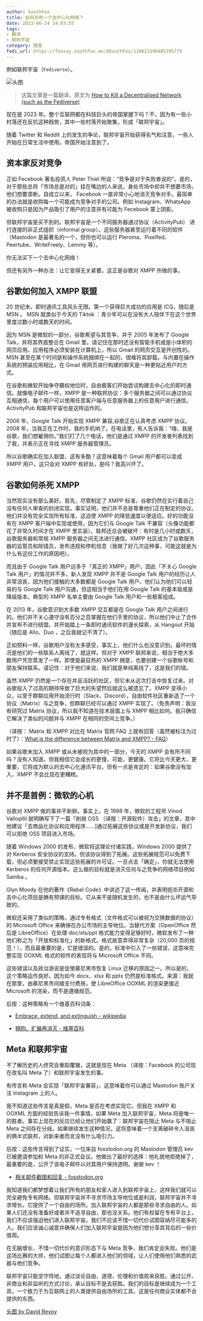 ```yaml
---
author: SouthFox
title: 如何杀死一个去中心化网络？
date: 2023-06-24 14:03:55
tags:
- 翻译
- 联邦宇宙
category: 随笔
fedi_url: https://foxsay.southfox.me/@SouthFox/110621196685295779
---
```


例如联邦宇宙（`Fediverse`）。

![头图](https://w3s.link/ipfs/bafkreiht6bsh4u5ncv3ezxbkvyinkbhqxh6sjxfnsz2vw6lifnsa3jzllq)

<!--more-->

> 这篇文章是一篇翻译，原文为 [How to Kill a Decentralised Network (such as the Fediverse) ](https://ploum.net/2023-06-23-how-to-kill-decentralised-networks.html)

现在是 2023 年。整个互联网都在科技巨头的帝国掌握下吗？不，因为有一些小村落还在反抗这种趋势，其中一些村落开始聚集，形成「联邦宇宙」。

随着 Twitter 和 Reddit 上的发生的争论，联邦宇宙开始获得名气和注意，一些人开始在日常生活中使用。帝国开始注意到了。

## 资本家反对竞争

正如 Fecebook 著名投资人 Peter Thiel 所说：“竞争是对于失败者说的”。是的，对于那些总将「市场总是对的」挂在嘴边的人来说，身处市场中却并不想要市场，他们想要垄断。自成立以来， Facebook 一直非常小心地消灭竞争对手。最简单的办法就是收购每一个可能成为竞争对手的公司。例如 Instagram、WhatsApp 被收购只是因为产品吸引了用户的注意并有可能为 Fecebook 蒙上阴影。

但联邦宇宙是买不到的。联邦宇宙是一个不同服务器通过协议（ActivityPub） 进行连接的非正式组织（informal group）。这些服务器甚至运行着不同的软件（Mastodon 是最著名的一个，但你也可以运行 Pleroma、Pixelfed、Peertube、WriteFreely、Lemmy 等）。

你无法买下一个去中心化网络！

但还有另外一种办法：让它变得无关紧要。这正是谷歌对 XMPP 所做的事。

## 谷歌如何加入 XMPP 联盟

20 世纪末，即时通讯工具风头无限。第一个获得巨大成功的应用是 ICQ，随后是 MSN 。 MSN 就类似于今天的 Tiktok ：青少年可以在没有大人陪伴下在这个世界里度过数小时或数天的时间。

因为 MSN 是微软的一部分，谷歌希望与其竞争，并于 2005 年发布了 Google Talk，并将其界面整合在 Gmail 里。请记住在那时还没有智能手机或是小体积的网页应用。应用程序必须安装在计算机上，所以 Gmail 的网页交互是开创性的。MSN 甚至在某个时间是和操作系统捆绑在一起的，很难将其卸载。与内置在操作系统的预装应用相比，在 Gmail 用网页进行构建的聊天是一种更贴近用户的方式。

 在谷歌和微软开始争夺霸权地位时，自由极客们开始尝试构建去中心化的即时通信。就像电子邮件一样，XMPP 是一种联邦协议：多个服务器之间可以通过协议互相通信，每个用户可以使用任意客户端与任意服务器上的任意用户进行通信。ActivityPub 和联邦宇宙也是这样运作的。

2006 年，Google Talk 开始实现 XMPP 兼容,谷歌正在认真考虑 XMPP 协议。2008 年，当我正在工作时，我的手机响了。在电话里，有人告诉我：“嗨，我是谷歌，我们想雇佣你。”我们打了几个电话，他们是通过 XMPP 的开发者列表找到了我，并表示正在寻找 XMPP 服务器管理员。

所以谷歌确实在加入联盟，这有多酷？这意味着每个 Gmail 用户都可以变成 XMPP 用户。这只会对 XMPP 有好处，是吗？我高兴坏了。

## 谷歌如何杀死 XMPP

当然现实没有那么美好。首先，尽管制定了 XMPP 标准，谷歌仍然在实行着自己没有任何人审查的封闭实现。事实证明，他们并不总是尊重他们正在制定的协议。他们并没有完全实现所有标准，这迫使 XMPP 的降低速度以便适应。好的功能没有在 XMPP 客户端中实现或使用，因为它们与 Google Talk 不兼容（头像功能都花了非常久时间才在 XMPP 里实装）。联邦还总会被破坏：有时是几小时或数天，谷歌服务器和常规 XMPP 服务器之间无法进行通信。XMPP 社区成为了谷歌服务器的监管员和除错员，发布违规和停机信息（我做了好几次这种事，可能这就是为什么有这份工作的原因吧）。

而且由于 Google Talk 用户远多于「真正的 XMPP」用户，因此「不关心 Google Talk 用户」的情况并不多。新人发现 XMPP 并不是 Google Talk 用户的经历让人非常沮丧，因为他们接触的大多数都是 Google Talk 用户。他们认为他们可以轻易的与 Google Talk 用户沟通，但这相当于他们在用 Google Talk 的基本版或是降级版本。典型的 XMPP 名单主要由 Google Talk 用户和一些极客组成。

在 2013 年，谷歌意识到大多数 XMPP 交互都是在 Google Talk 用户之间进行的。他们并不关心遵守没有百分之百掌握在他们手里的协议，所以他们中止了合作并宣布不进行结盟。并开始踏上一条即时通讯软件的漫长探索，从 Hangout 开始（随后是 Allo、Duo ，之后我就记不清了）。

正如预料一样，谷歌用户没有太多感受，事实上，他们什么也没意识到。最坏的情况是他们的一些联系人离线了，就这样。但对于 XMPP 联邦来说，相当于绝大多数用户凭空蒸发了一样。即使是最狂热的 XMPP 拥趸，也要创建一个谷歌帐号和朋友保持联系。请记住：对于他们来说，我们就是单纯离线了，这是我们的错。

虽然 XMPP 仍然是一个存在并且活跃的社区，但它未从这次打击中恢复过来。对谷歌投入了过高的期待导致了巨大的失望然后就这么被遗忘了。XMPP 变得小众，以至于群聊应用开始流行时（Slack、Discord），自由软件社区重新造了一个协议（Matrix）与之竞争，但群聊已经可以通过 XMPP 实现了。（免责声明：我没有研究过 Matrix 协议，所以我不知道在技术层面上与 XMPP 相比如何。我只确信它解决了类似的问题并与 XMPP 在相同的空间上竞争。）

（译按： Matrix 和 XMPP 对比在 Matrix 官网 FAQ 上就有回答（虽然被标注为过时了）：[What is the difference between Matrix and XMPP? - FAQ](https://matrix.org/docs/legacy/faq/)）

如果谷歌未加入 XMPP 或从未被视为其中的一部分，今天的 XMPP 会有所不同吗？没有人知道。但我相信它会成长的更慢，可能，更健康。它将比今天更大、更重要，它将成为默认的去中心化通讯平台。但有一点是肯定的：如果谷歌没有加入，XMPP 不会比现在更糟糕。

## 并不是首例：微软的心机

谷歌对 XMPP 做的事并不新鲜。事实上，在 1998 年，微软的工程师 Vinod Vallopllil 就明确写下了一篇「削弱 OSS （译按：开源软件）攻击」的文章，其中他建议「去商品化协议和应用程序……]通过拓展这些协议或是开发新协议，我们可以拒绝 OSS 项目进入市场。

随着 Windows 2000 的发布，微软将这理论付诸实践，Windows 2000 提供了对 Kerberos 安全协议的支持。但该协议得到了拓展。这些拓展规范可以免费下载，但必须要接受禁止实现这些拓展的许可证。一旦点击「确定」，你就无法使用 Kerberos 的任何开源版本。这么做的目标就是消灭任何与之竞争的网络项目例如 Samba 。

Glyn Moody 在他的著作《Rebel Code》中讲述了这一传闻，并表明扼杀开源和去中心化项目是确有预谋的目标。它从来不是随机发生的，也不是由什么坏运气导致的。

微软还采用了类似的策略，通过专有格式（文件格式可以被视为交换数据的协议）的 Microsoft Office 来确保在办公市场的主导地位。当替代方案（OpenOffice 然后是 LibreOffice）在处理  doc/xls/ppt 格式能力变得足够好时，微软发布了一种他们称之为「开放和标准化」的新格式。格式故意弄得非常复杂（20,000  页的规范！），而且最重要的是，它是错误的。是的，标准中引入了一些错误，这意味完整实现 OOXML 格式的软件的表现将与 Microsoft  Office 不同。

这些错误以及政治游说是促使慕尼黑市恢复 Linux 迁移的原因之一。所以是的，这个策略运作良好。因为如今 docx、xlsx 和 pptx 仍然是标准格式。来源：我就在那里，由慕尼黑市间接支付费用，使 LibreOffice OOXML 的渲染更接近 Microsoft  的渲染，而不是遵循规范。

后按：这种策略有一个维基百科词条：

- [Embrace, extend, and extinguish - wikipedia](https://en.wikipedia.org/wiki/Embrace,_extend,_and_extinguish)

- [拥抱、扩展再消灭 - 维基百科](https://zh.wikipedia.org/wiki/%E6%8B%A5%E6%8A%B1%E3%80%81%E6%89%A9%E5%B1%95%E5%86%8D%E6%B6%88%E7%81%AD)

## Meta 和联邦宇宙

不了解历史的人终究会重蹈覆辙，这就是现在 Meta （译按：Facebook 的公司现在改名叫 Meta 了）和联邦宇宙发生的事。 

有传言称 Meta 会实现「联邦宇宙兼容」，这意味着你可以通过 Mastodon 账户关注 Instagram 上的人。

我不知道这些传言是真是假，Meta 是否在考虑实现它。但我在 XMPP 和 OOXML 方面的经验告诉我一件事情，如果 Meta 加入联邦宇宙，Meta 将是唯一的胜者。事实上现在的反应已经让他们开始赢了：联邦宇宙在阻止 Meta 与不阻止 Meta 之间存在分歧。如果继续发生这种情况，这将意味着一个支离破碎令人沮丧的俩半式联邦，对新来者而言没有什么吸引力。

后按：这些传言得到了证实，一位来自 fosstodon.org 的 Mastodon 管理员 kev 已被邀请参加和 Meta 的非正式会议。他做出了最好的选择：他礼貌地拒绝掉了，最重要的是，公开了该电子邮件以对其用户保持透明。谢谢 kev ！

- [相关邮件截图和回复 - fosstodon.org](https://fosstodon.org/@kev/110592625692688836)

我知道我们都梦想着让我们所有的朋友和家人进入到联邦宇宙上，这样我们就可以完全避免专有网络。但联邦宇宙并不寻求市场主导地位或是利润，联邦宇宙并不寻求增长。它提供了一个自由的场所。加入联邦宇宙的人都是那些寻求自由的人。如果人们还没有准备好或者并不追寻自由，那也没关系。他们有权留在专有平台上，我们不应该强迫他们进入联邦宇宙。我们不应该不惜一切代价试图容纳尽可能多的人。我们应该诚心诚意并确保人们加入联邦宇宙是因为他们想分享其背后的一些价值观。

在无脑增长、不惜一切代价的意识形态下与 Meta 竞争，我们肯定会失败。他们是这场比赛的大师，他们试图让每个人都进入他们的领域，让人们使用他们熟悉的武器与他们竞争。

联邦宇宙只能坚守阵地，通过谈论自由、道德、伦理和价值观来获胜。通过公开、非商业和非监听的方式讨论，承认目标不是去获胜。我们的目标是继续成为一个工具，一个致力于为互联网上的人类提供自由场所的工具。这是任何商业实体都不会提供的东西。

[头图 by David Revoy](https://framapiaf.org/@davidrevoy/110583258129951932)

